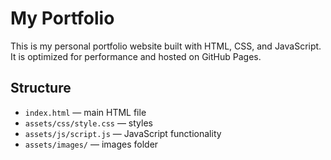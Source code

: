 # My Portfolio

This is my personal portfolio website built with HTML, CSS, and JavaScript.
It is optimized for performance and hosted on GitHub Pages.

## Structure
- `index.html` — main HTML file
- `assets/css/style.css` — styles
- `assets/js/script.js` — JavaScript functionality
- `assets/images/` — images folder
